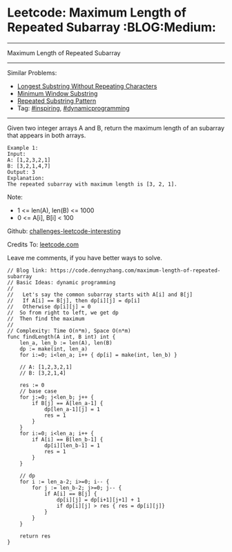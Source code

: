 # Leetcode: Maximum Length of Repeated Subarray     :BLOG:Medium:


---

Maximum Length of Repeated Subarray  

---

Similar Problems:  
-   [Longest Substring Without Repeating Characters](https://code.dennyzhang.com/longest-substring-without-repeating-characters)
-   [Minimum Window Substring](https://code.dennyzhang.com/minimum-window-substring)
-   [Repeated Substring Pattern](https://code.dennyzhang.com/repeated-substring)
-   Tag: [#inspiring](https://code.dennyzhang.com/tag/inspiring), [#dynamicprogramming](https://code.dennyzhang.com/tag/dynamicprogramming)

---

Given two integer arrays A and B, return the maximum length of an subarray that appears in both arrays.  

    Example 1:
    Input:
    A: [1,2,3,2,1]
    B: [3,2,1,4,7]
    Output: 3
    Explanation:
    The repeated subarray with maximum length is [3, 2, 1].

Note:  
-   1 <= len(A), len(B) <= 1000
-   0 <= A[i], B[i] < 100

Github: [challenges-leetcode-interesting](https://github.com/DennyZhang/challenges-leetcode-interesting/tree/master/maximum-length-of-repeated-subarray)  

Credits To: [leetcode.com](https://leetcode.com/problems/maximum-length-of-repeated-subarray/description/)  

Leave me comments, if you have better ways to solve.  

    // Blog link: https://code.dennyzhang.com/maximum-length-of-repeated-subarray
    // Basic Ideas: dynamic programming
    //
    //   Let's say the common subarray starts with A[i] and B[j]
    //   If A[i] == B[j], then dp[i][j] = dp[i]
    //   Otherwise dp[i][j] = 0
    //  So from right to left, we get dp
    //  Then find the maximum
    //
    // Complexity: Time O(n*m), Space O(n*m)
    func findLength(A int, B int) int {
        len_a, len_b := len(A), len(B)
        dp := make(int, len_a)
        for i:=0; i<len_a; i++ { dp[i] = make(int, len_b) }
    
        // A: [1,2,3,2,1]
        // B: [3,2,1,4]
    
        res := 0
        // base case
        for j:=0; j<len_b; j++ {
            if B[j] == A[len_a-1] { 
                dp[len_a-1][j] = 1
                res = 1
            }
        }
        for i:=0; i<len_a; i++ {
            if A[i] == B[len_b-1] {
                dp[i][len_b-1] = 1
                res = 1
            }
        }
    
        // dp
        for i := len_a-2; i>=0; i-- {
            for j := len_b-2; j>=0; j-- {
                if A[i] == B[j] {
                    dp[i][j] = dp[i+1][j+1] + 1
                    if dp[i][j] > res { res = dp[i][j]}
                }
            }
        }
    
        return res
    }